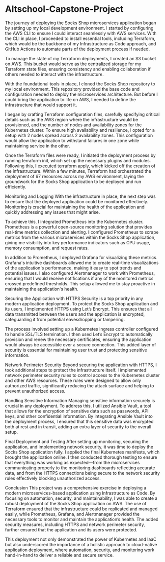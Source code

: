 # Altschool-Capstone-Project

The journey of deploying the Socks Shop microservices application began by setting up my local development environment. I started by configuring the AWS CLI to ensure I could interact seamlessly with AWS services. With the CLI in place, I proceeded to install essential tools, including Terraform, which would be the backbone of my Infrastructure as Code approach, and GitHub Actions to automate parts of the deployment process if needed.

To manage the state of my Terraform deployments, I created an S3 bucket on AWS. This bucket would serve as the centralized storage for my Terraform state files, ensuring consistency and enabling collaboration if others needed to interact with the infrastructure.

With the foundational tools in place, I cloned the Socks Shop repository to my local environment. This repository provided the base code and configuration needed to deploy the microservices architecture. But before I could bring the application to life on AWS, I needed to define the infrastructure that would support it.

I began by crafting Terraform configuration files, carefully specifying critical details such as the AWS region where the infrastructure would be provisioned, and the number of nodes and availability zones for the Kubernetes cluster. To ensure high availability and resilience, I opted for a setup with 2 nodes spread across 2 availability zones. This configuration would allow the application to withstand failures in one zone while maintaining service in the other.

Once the Terraform files were ready, I initiated the deployment process by running terraform init, which set up the necessary plugins and modules. Following this, I executed terraform apply, which kicked off the creation of the infrastructure. Within a few minutes, Terraform had orchestrated the deployment of 67 resources across my AWS environment, laying the groundwork for the Socks Shop application to be deployed and run efficiently.

Monitoring and Logging
With the infrastructure in place, the next step was to ensure that the deployed application could be monitored effectively. Monitoring is crucial for maintaining the health of the application and quickly addressing any issues that might arise.

To achieve this, I integrated Prometheus into the Kubernetes cluster. Prometheus is a powerful open-source monitoring solution that provides real-time metrics collection and alerting. I configured Prometheus to scrape metrics from the various microservices within the Socks Shop application, giving me visibility into key performance indicators such as CPU usage, memory consumption, and request rates.

In addition to Prometheus, I deployed Grafana for visualizing these metrics. Grafana's intuitive dashboards allowed me to create real-time visualizations of the application's performance, making it easy to spot trends and potential issues. I also configured Alertmanager to work with Prometheus, ensuring that I would receive notifications if any of the monitored metrics crossed predefined thresholds. This setup allowed me to stay proactive in maintaining the application's health.

Securing the Application with HTTPS
Security is a top priority in any modern application deployment. To protect the Socks Shop application and its users, I implemented HTTPS using Let’s Encrypt. This ensures that all data transmitted between the users and the application is encrypted, safeguarding it from potential eavesdropping or tampering.

The process involved setting up a Kubernetes Ingress controller configured to handle SSL/TLS termination. I then used Let’s Encrypt to automatically provision and renew the necessary certificates, ensuring the application would always be accessible over a secure connection. This added layer of security is essential for maintaining user trust and protecting sensitive information.

Network Perimeter Security
Beyond securing the application with HTTPS, I took additional steps to protect the infrastructure itself. I implemented network perimeter security rules to control access to the Kubernetes cluster and other AWS resources. These rules were designed to allow only authorized traffic, significantly reducing the attack surface and helping to prevent unauthorized access.

Handling Sensitive Information
Managing sensitive information securely is crucial in any deployment. To address this, I utilized Ansible Vault, a tool that allows for the encryption of sensitive data such as passwords, API keys, and other confidential information. By integrating Ansible Vault into the deployment process, I ensured that this sensitive data was encrypted both at rest and in transit, adding an extra layer of security to the overall setup.

Final Deployment and Testing
After setting up monitoring, securing the application, and implementing network security, it was time to deploy the Socks Shop application fully. I applied the final Kubernetes manifests, which brought the application online. I then conducted thorough testing to ensure that everything was working as expected—from the microservices communicating properly to the monitoring dashboards reflecting accurate data, and from the HTTPS connections being secure to the network security rules effectively blocking unauthorized access.

Conclusion
This project was a comprehensive exercise in deploying a modern microservices-based application using Infrastructure as Code. By focusing on automation, security, and maintainability, I was able to create a robust deployment of the Socks Shop application on AWS. The use of Terraform ensured that the infrastructure could be replicated and managed easily, while Prometheus, Grafana, and Alertmanager provided the necessary tools to monitor and maintain the application’s health. The added security measures, including HTTPS and network perimeter security, further ensured that the application and its users were protected.

This deployment not only demonstrated the power of Kubernetes and IaaC but also underscored the importance of a holistic approach to cloud-native application deployment, where automation, security, and monitoring work hand-in-hand to deliver a reliable and secure service.
